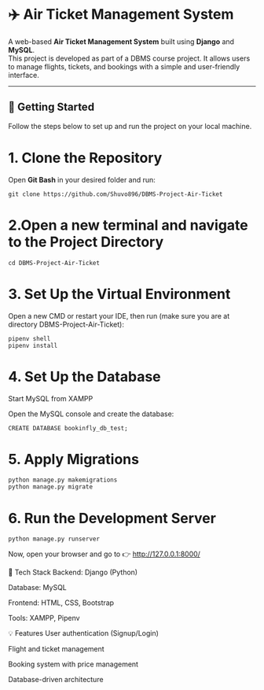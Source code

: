 # ✈️ Air Ticket Management System

A web-based **Air Ticket Management System** built using **Django** and **MySQL**.  
This project is developed as part of a DBMS course project. It allows users to manage flights, tickets, and bookings with a simple and user-friendly interface.

---

## 🚀 Getting Started

Follow the steps below to set up and run the project on your local machine.

# 1. Clone the Repository
Open **Git Bash** in your desired folder and run:
```
git clone https://github.com/Shuvo896/DBMS-Project-Air-Ticket
```
# 2.Open a new terminal and navigate to the Project Directory

```
cd DBMS-Project-Air-Ticket
```
# 3. Set Up the Virtual Environment
Open a new CMD or restart your IDE, then run (make sure you are at directory DBMS-Project-Air-Ticket):
```
pipenv shell
pipenv install
```
# 4. Set Up the Database
Start MySQL from XAMPP

Open the MySQL console and create the database:
```
CREATE DATABASE bookinfly_db_test;
```
# 5. Apply Migrations
```
python manage.py makemigrations
python manage.py migrate
```
# 6. Run the Development Server
```
python manage.py runserver
```
Now, open your browser and go to 👉 http://127.0.0.1:8000/

📂 Tech Stack
Backend: Django (Python)

Database: MySQL

Frontend: HTML, CSS, Bootstrap

Tools: XAMPP, Pipenv

💡 Features
User authentication (Signup/Login)

Flight and ticket management

Booking system with price management

Database-driven architecture

